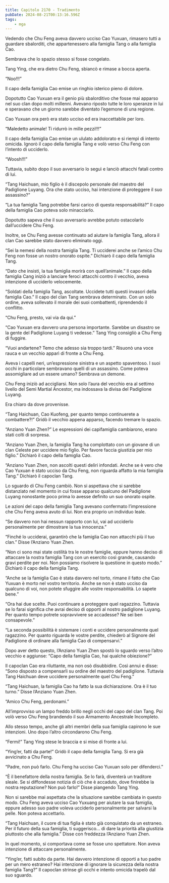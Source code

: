 ```yaml
---
title: Capitolo 2170 - Tradimento
pubDate: 2024-08-21T00:13:16.596Z
tags:
    - mga
---
```





Vedendo che Chu Feng aveva davvero ucciso Cao Yuxuan, rimasero tutti a guardare sbalorditi, che appartenessero alla famiglia Tang o alla famiglia Cao.


Sembrava che lo spazio stesso si fosse congelato.


Tang Ying, che era dietro Chu Feng, sbiancò e rimase a bocca aperta.


“Noo!!!”


Il capo della famiglia Cao emise un ringhio isterico pieno di dolore.


Dopotutto Cao Yuxuan era il genio più sbalorditivo che fosse mai apparso nel suo clan dopo molti millenni. Avevano riposto tutte le loro speranze in lui e speravano che un giorno sarebbe diventato l’egemone di una regione.


Cao Yuxuan ora però era stato ucciso ed era inaccettabile per loro.


“Maledetto animale! Ti ridurrò in mille pezzi!!!”


Il capo della famiglia Cao emise un ululato addolorato e si riempì di intento omicida. Ignorò il capo della famiglia Tang e volò verso Chu Feng con l’intento di ucciderlo.

“Woosh!!!”


Tuttavia, subito dopo il suo avversario lo seguì e lanciò attacchi fatali contro di lui.


“Tang Haichuan, mio figlio è il discepolo personale del maestro del Padiglione Luyang. Ora che  stato ucciso, hai intenzione di proteggere il suo assassino?”


“La tua famiglia Tang potrebbe farsi carico di questa responsabilità?” Il capo della famiglia Cao poteva solo minacciarlo.


Dopotutto sapeva che il suo avversario avrebbe potuto ostacolarlo dall’uccidere Chu Feng.


Inoltre, se Chu Feng avesse continuato ad aiutare la famiglia Tang, allora il clan Cao sarebbe stato davvero eliminato oggi.

“Sei la nemesi della nostra famiglia Tang. Ti ucciderei anche se l’amico Chu Feng non fosse un nostro onorato ospite.” Dichiarò il capo della famiglia Tang.


“Dato che insisti, la tua famiglia morirà con quell’animale.” Il capo della famiglia Cang iniziò a lanciare feroci attacchi contro il vecchio, aveva intenzione di ucciderlo velocemente.


“Soldati della famiglia Tang, ascoltate. Uccidete tutti questi invasori della famiglia Cao.” Il capo del clan Tang sembrava determinato. Con un solo ordine, aveva sollevato il morale dei suoi combattenti, riprendendo il conflitto.

“Chu Feng, presto, vai via da qui.”

“Cao Yuxuan era davvero una persona importante. Sarebbe un disastro se la gente del Padiglione Luyang ti vedesse.” Tang Ying consigliò a Chu Feng di fuggire.

“Vuoi andartene? Temo che adesso sia troppo tardi.” Risuonò una voce rauca e un vecchio apparì di fronte a Chu Feng.


Aveva i capelli neri, un’espressione sinistra e un aspetto spaventoso. I suoi occhi in particolare sembravano quelli di un assassino. Come poteva assomigliare ad un essere umano? Sembrava un demone.


Chu Feng iniziò ad accigliarsi. Non solo l’aura del vecchio era al settimo livello del Semi Martial Ancestor, ma indossava la divisa del Padiglione Luyang.


Era chiaro da dove provenisse.

“Tang Haichuan, Cao Kuofeng, per quanto tempo continuerete a combattere?!” Gridò il vecchio appena apparso, facendo tremare lo spazio.


“Anziano Yuan Zhen?” Le espressioni dei capifamiglia cambiarono, erano stati colti di sorpresa.


“Anziano Yuan Zhen, la famiglia Tang ha complottato con un giovane di un clan Celeste per uccidere mio figlio. Per favore faccia giustizia per mio figlio.” Dichiarò il capo della famiglia Cao.


“Anziano Yuan Zhen, non ascolti questi deliri infondati. Anche se è vero che Cao Yuxuan è stato ucciso da Chu Feng, non riguarda affatto la mia famiglia Tang.” Dichiarò il capoclan Tang.


Lo sguardo di Chu Feng cambiò. Non si aspettava che si sarebbe distanziato nel momento in cui fosse apparso qualcuno del Padiglione Luyang nonostante poco prima lo avesse definito un suo onorato ospite.


Le azioni del capo della famiglia Tang avevano confermato l’impressione che Chu Feng aveva avuto di lui. Non era proprio un individuo leale.


“Se davvero non hai nessun rapporto con lui, vai ad ucciderlo personalmente per dimostrare la tua innocenza.”

“Finché lo ucciderai, garantirò che la famiglia Cao non attacchi più il tuo clan.” Disse l’Anziano Yuan Zhen.


“Non ci sono mai state ostilità tra le nostre famiglie, eppure hanno deciso di attaccare la nostra famiglia Tang con un esercito così grande, causando gravi perdite per noi. Non possiamo risolvere la questione in questo modo.” Dichiarò il capo della famiglia Tang.


“Anche se la famiglia Cao è stata davvero nel torto, rimane il fatto che Cao Yuxuan è morto nel vostro territorio. Anche se non è stato ucciso da qualcuno di voi, non potete sfuggire alle vostre responsabilità. Lo sapete bene.”

“Ora hai due scelte. Puoi continuare a proteggere quel ragazzino. Tuttavia se lo farai significa che avrai deciso di opporti al nostro padiglione Luyang. Per quanto tempo potrete sopravvivere se accadesse? Ne sei ben consapevole.”


“La seconda possibilità è sistemare i conti e uccidere personalmente quel ragazzino. Per quanto riguarda le vostre perdite, chiederò al Signore del Padiglione di ordinare alla famiglia Cao di compensarvi.”


Dopo aver detto questo, l’Anziano Yuan Zhen spostò lo sguardo verso l’altro vecchio e aggiunse: “Capo della famiglia Cao, hai qualche obiezione?”


Il capoclan Cao era riluttante, ma non osò disubbidire. Così annuì e disse: “Sono disposto a compensarli su ordine del maestro del padiglione. Tuttavia Tang Haichuan deve uccidere personalmente quel Chu Feng.”


“Tang Haichuan, la famiglia Cao ha fatto la sua dichiarazione. Ora è il tuo turno.” Disse l’Anziano Yuan Zhen.


“Amico Chu Feng, perdonami.”


All’improvviso un lampo freddo brillò negli occhi del capo del clan Tang. Poi volò verso Chu Feng brandendo il suo Armamento Ancestrale Incompleto.


Allo stesso tempo, anche gli altri membri della sua famiglia capirono le sue intenzioni. Uno dopo l’altro circondarono Chu Feng.


“Fermi!” Tang Ying stese le braccia e si mise di fronte a lui.

“Ying’er, fatti da parte!” Gridò il capo della famiglia Tang. Si era già avvicinato a Chu Feng.

“Padre, non può farlo. Chu Feng ha ucciso Cao Yuxuan solo per difenderci.”


“È il benefattore della nostra famiglia. Se lo farà, diventerà un traditore sleale. Se si diffondesse notizia di ciò che è accaduto, dove finirebbe la nostra reputazione? Non può farlo!” Disse piangendo Tang Ying.


Non si sarebbe mai aspettata che la situazione sarebbe cambiata in questo modo. Chu Feng aveva ucciso Cao Yuxuang per aiutare la sua famiglia, eppure adesso suo padre voleva ucciderlo personalmente per salvarsi la pelle. Non poteva accettarlo.


“Tang Haichuan, il cuore di tua figlia è stato già conquistato da un estraneo. Per il futuro della sua famiglia, ti suggerisco… di dare la priorità alla giustizia piuttosto che alla famiglia.” Disse con freddezza l’Anziano Yuan Zhen.


In quel momento, si comportava come se fosse uno spettatore. Non aveva intenzione di attaccare personalmente.


“Ying’er, fatti subito da parte. Hai davvero intenzione di opporti a tuo padre per un mero estraneo? Hai intenzione di ignorare la sicurezza della nostra famiglia Tang?” Il capoclan strinse gli occhi e intento omicida trapelò dal suo sguardo.

